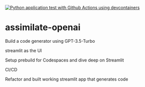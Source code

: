 [![Python application test with Github Actions using devcontainers](https://github.com/LoicSteve/assimilate-openai/actions/workflows/main.yml/badge.svg)](https://github.com/LoicSteve/assimilate-openai/actions/workflows/main.yml)

# assimilate-openai

Build a code generator using GPT-3.5-Turbo

streamlit as the UI

Setup prebuild for Codespaces and dive deep on Streamlit

CI/CD 


Refactor and built working streamlit app that generates code
